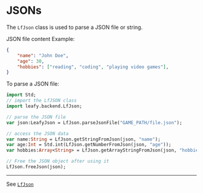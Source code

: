 # JSONs

The ``LfJson`` class is used to parse a JSON file or string.

JSON file content Example:

```json
{
    "name": "John Doe",
    "age": 30,
    "hobbies": ["reading", "coding", "playing video games"],
}
```

To parse a JSON file:

```haxe
import Std;
// import the LfJSON class
import leafy.backend.LfJson;

// parse the JSON file
var json:LeafyJson = LfJson.parseJsonFile("GAME_PATH/file.json");

// access the JSON data
var name:String = LfJson.getStringFromJson(json, "name");
var age:Int = Std.int(LfJson.getNumberFromJson(json, "age"));
var hobbies:Array<String> = LfJson.getArrayStringFromJson(json, "hobbies");

// Free the JSON object after using it
LfJson.freeJson(json);
```

--------

See [``LfJson``](https://github.com/Slushi-Github/leafyEngine/blob/main/leafy/backend/LfJson.hx)